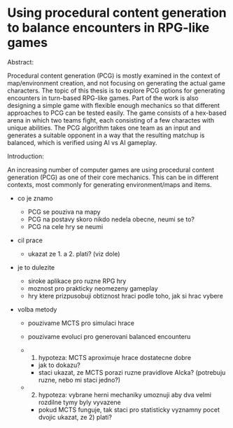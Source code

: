 # Using procedural content generation to balance encounters in RPG-like games

Abstract:

Procedural content generation (PCG) is mostly examined in the context of
map/environment creation, and not focusing on generating the actual game
characters. The topic of this thesis is to explore PCG options for generating
encounters in turn-based RPG-like games. Part of the work is also designing a
simple game with flexible enough mechanics so that different approaches to PCG
can be tested easily. The game consists of a hex-based arena in which two teams
fight, each consisting of a few charactes with unique abilities. The PCG
algorithm takes one team as an input and generates a suitable opponent in a way
that the resulting matchup is balanced, which is verified using AI vs AI
gameplay.

Introduction:

An increasing number of computer games are using procedural content generation
(PCG) as one of their core mechanics. This can be in different contexts, most
commonly for generating environment/maps and items.

- co je znamo
  - PCG se pouziva na mapy
  - PCG na postavy skoro nikdo nedela obecne, neumi se to?
  - PCG na cele hry se neumi

- cil prace
  - ukazat ze 1. a 2. plati? (viz dole)

- je to dulezite
  - siroke aplikace pro ruzne RPG hry
  - moznost pro prakticky neomezeny gameplay
  - hry ktere prizpusobuji obtiznost hraci podle toho, jak si hrac vybere

- volba metody
  - pouzivame MCTS pro simulaci hrace
  - pouzivame evoluci pro generovani balanced encounteru

  - 1. hypoteza: MCTS aproximuje hrace dostatecne dobre
    - jak to dokazu?
    - staci ukazat, ze MCTS porazi ruzne pravidlove AIcka? (potrebuju ruzne, nebo mi staci jedno?)

  - 2. hypoteza: vybrane herni mechaniky umoznuji aby dva velmi rozdilne tymy byly vyvazene
    - pokud MCTS funguje, tak staci pro statisticky vyznamny pocet dvojic ukazat, ze 2) plati?
